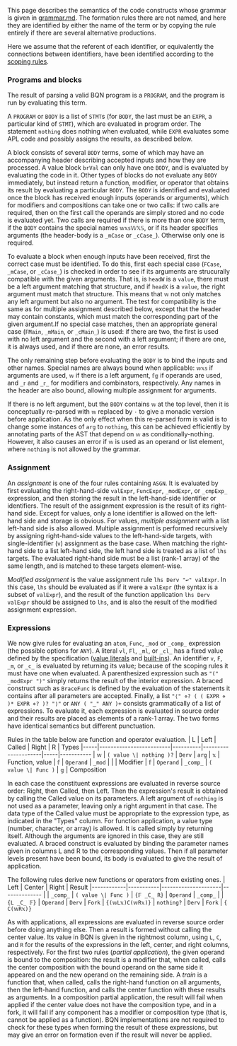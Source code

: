 This page describes the semantics of the code constructs whose grammar is given in [grammar.md](grammar.md). The formation rules there are not named, and here they are identified by either the name of the term or by copying the rule entirely if there are several alternative productions.

Here we assume that the referent of each identifier, or equivalently the connections between identifiers, have been identified according to the [scoping rules](scope.md).

### Programs and blocks

The result of parsing a valid BQN program is a `PROGRAM`, and the program is run by evaluating this term.

A `PROGRAM` or `BODY` is a list of `STMT`s (for `BODY`, the last must be an `EXPR`, a particular kind of `STMT`), which are evaluated in program order. The statement `nothing` does nothing when evaluated, while `EXPR` evaluates some APL code and possibly assigns the results, as described below.

A block consists of several `BODY` terms, some of which may have an accompanying header describing accepted inputs and how they are processed. A value block `brVal` can only have one `BODY`, and is evaluated by evaluating the code in it. Other types of blocks do not evaluate any `BODY` immediately, but instead return a function, modifier, or operator that obtains its result by evaluating a particular `BODY`. The `BODY` is identified and evaluated once the block has received enough inputs (operands or arguments), which for modifiers and compositions can take one or two calls: if two calls are required, then on the first call the operands are simply stored and no code is evaluated yet. Two calls are required if there is more than one `BODY` term, if the `BODY` contains the special names `𝕨𝕩𝕤𝕎𝕏𝕊`, or if its header specifies arguments (the header-body is a `_mCase` or `_cCase_`). Otherwise only one is required.

To evaluate a block when enough inputs have been received, first the correct case must be identified. To do this, first each special case (`FCase`, `_mCase`, or `_cCase_`) is checked in order to see if its arguments are strucurally compatible with the given arguments. That is, is `headW` is a `value`, there must be a left argument matching that structure, and if `headX` is a `value`, the right argument must match that structure. This means that `𝕨` not only matches any left argument but also no argument. The test for compatibility is the same as for multiple assignment described below, except that the header may contain constants, which must match the corresponding part of the given argument.If no special case matches, then an appropriate general case (`FMain`, `_mMain`, or `_cMain_`) is used: if there are two, the first is used with no left argument and the second with a left argument; if there are one, it is always used, and if there are none, an error results.

The only remaining step before evaluating the `BODY` is to bind the inputs and other names. Special names are always bound when applicable: `𝕨𝕩𝕤` if arguments are used, `𝕨` if there is a left argument, `𝕗𝕘` if operands are used, and `_𝕣` and `_𝕣_` for modifiers and combinators, respectively. Any names in the header are also bound, allowing multiple assignment for arguments.

If there is no left argument, but the `BODY` contains `𝕨` at the top level, then it is conceptually re-parsed with `𝕨` replaced by `·` to give a monadic version before application. As the only effect when this re-parsed form is valid is to change some instances of `arg` to `nothing`, this can be achieved efficiently by annotating parts of the AST that depend on `𝕨` as conditionally-nothing. However, it also causes an error if `𝕨` is used as an operand or list element, where `nothing` is not allowed by the grammar.

### Assignment

An *assignment* is one of the four rules containing `ASGN`. It is evaluated by first evaluating the right-hand-side `valExpr`, `FuncExpr`, `_modExpr`, or `_cmpExp_` expression, and then storing the result in the left-hand-side identifier or identifiers. The result of the assignment expression is the result of its right-hand side. Except for values, only a lone identifier is allowed on the left-hand side and storage is obvious. For values, *multiple assignment* with a list left-hand side is also allowed. Multiple assignment is performed recursively by assigning right-hand-side values to the left-hand-side targets, with single-identifier (`v`) assignment as the base case. When matching the right-hand side to a list left-hand side, the left hand side is treated as a list of `lhs` targets. The evaluated right-hand side must be a list (rank-1 array) of the same length, and is matched to these targets element-wise.

*Modified assignment* is the value assignment rule `lhs Derv "↩" valExpr`. In this case, `lhs` should be evaluated as if it were a `valExpr` (the syntax is a subset of `valExpr`), and the result of the function application `lhs Derv valExpr` should be assigned to `lhs`, and is also the result of the modified assignment expression.

### Expressions

We now give rules for evaluating an `atom`, `Func`, `_mod` or `_comp_` expression (the possible options for `ANY`). A literal `vl`, `Fl`, `_ml`, or `_cl_` has a fixed value defined by the specification ([value literals](literal.md) and [built-ins](primitive.md)). An identifier `v`, `F`, `_m`, or `_c_` is evaluated by returning its value; because of the scoping rules it must have one when evaluated. A parenthesized expression such as `"(" _modExpr ")"` simply returns the result of the interior expression. A braced construct such as `BraceFunc` is defined by the evaluation of the statements it contains after all parameters are accepted. Finally, a list `"⟨" ⋄? ( ( EXPR ⋄ )* EXPR ⋄? )? "⟩"` or `ANY ( "‿" ANY )+` consists grammatically of a list of expressions. To evaluate it, each expression is evaluated in source order and their results are placed as elements of a rank-1 array. The two forms have identical semantics but different punctuation.

Rules in the table below are function and operator evaluation.
|  L  | Left                    | Called   | Right               |  R  | Types
|-----|-------------------------|----------|---------------------|-----|-----------
| `𝕨` | `( value \| nothing )?` | `Derv`   | `arg`               | `𝕩` | Function, value
| `𝕗` | `Operand`               | `_mod`   |                     |     | Modifier
| `𝕗` | `Operand`               | `_comp_` | `( value \| Func )` | `𝕘` | Composition

In each case the constituent expressions are evaluated in reverse source order: Right, then Called, then Left. Then the expression's result is obtained by calling the Called value on its parameters. A left argument of `nothing` is not used as a parameter, leaving only a right argument in that case. The data type of the Called value must be appropriate to the expression type, as indicated in the "Types" column. For function application, a value type (number, character, or array) is allowed. It is called simply by returning itself. Although the arguments are ignored in this case, they are still evaluated. A braced construct is evaluated by binding the parameter names given in columns L and R to the corresponding values. Then if all parameter levels present have been bound, its body is evaluated to give the result of application.

The following rules derive new functions or operators from existing ones.
| Left       | Center    | Right               | Result
|------------|-----------|---------------------|--------------
|            | `_comp_`  | `( value \| Func )` | `{𝔽 _C_ R}`
| `Operand`  | `_comp_`  |                     | `{L _C_ 𝔽}`
| `Operand`  |  `Derv`   | `Fork`              | `{(𝕨L𝕩)C(𝕨R𝕩)}`
| `nothing?` |  `Derv`   | `Fork`              | `{     C(𝕨R𝕩)}`

As with applications, all expressions are evaluated in reverse source order before doing anything else. Then a result is formed without calling the center value. Its value in BQN is given in the rightmost column, using `L`, `C`, and `R` for the results of the expressions in the left, center, and right columns, respectively. For the first two rules (*partial application*), the given operand is bound to the composition: the result is a modifier that, when called, calls the center composition with the bound operand on the same side it appeared on and the new operand on the remaining side. A *train* is a function that, when called, calls the right-hand function on all arguments, then the left-hand function, and calls the center function with these results as arguments. In a composition partial application, the result will fail when applied if the center value does not have the composition type, and in a fork, it will fail if any component has a modifier or composition type (that is, cannot be applied as a function). BQN implementations are not required to check for these types when forming the result of these expressions, but may give an error on formation even if the result will never be applied.
